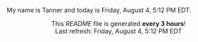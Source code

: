 My name is Tanner and today is Friday, August 4, 5:12 PM EDT.

<p align="center">This <i>README</i> file is generated <b>every 3 hours</b>!</br>Last refresh: Friday, August 4, 5:12 PM EDT<br /></p>
